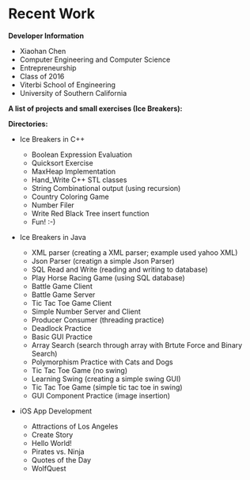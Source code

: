 Recent Work
============

**Developer Information**
+ Xiaohan Chen
+ Computer Engineering and Computer Science
+ Entrepreneurship
+ Class of 2016
+ Viterbi School of Engineering
+ University of Southern California


**A list of projects and small exercises (Ice Breakers):**

**Directories:**

+ Ice Breakers in C++
	+ Boolean Expression Evaluation
	+ Quicksort Exercise
	+ MaxHeap Implementation
	+ Hand_Write C++ STL classes
	+ String Combinational output (using recursion)
	+ Country Coloring Game
	+ Number Filer
	+ Write Red Black Tree insert function
	+ Fun! :-)

+ Ice Breakers in Java
	+ XML parser (creating a XML parser; example used yahoo XML)
	+ Json Parser (creatign a simple Json Parser)
	+ SQL Read and Write (reading and writing to database)
	+ Play Horse Racing Game (using SQL database)
	+ Battle Game Client
	+ Battle Game Server
	+ Tic Tac Toe Game Client
	+ Simple Number Server and Client
	+ Producer Consumer (threading practice)
	+ Deadlock Practice
	+ Basic GUI Practice
	+ Array Search (search through array with Brtute Force and Binary Search)
	+ Polymorphism Practice with Cats and Dogs
	+ Tic Tac Toe Game (no swing)
	+ Learning Swing (creating a simple swing GUI)
	+ Tic Tac Toe Game (simple tic tac toe in swing)
	+ GUI Component Practice (image insertion)

+ iOS App Development
    + Attractions of Los Angeles
    + Create Story
    + Hello World!
    + Pirates vs. Ninja
    + Quotes of the Day
    + WolfQuest





